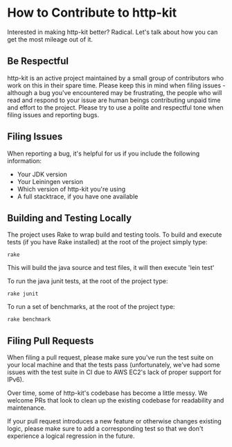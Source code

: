 # How to Contribute to http-kit

Interested in making http-kit better? Radical. Let's talk about how you can get
the most mileage out of it.

## Be Respectful

http-kit is an active project maintained by a small group of contributors who
work on this in their spare time. Please keep this in mind when filing issues -
although a bug you've encountered may be frustrating, the people who will read
and respond to your issue are human beings contributing unpaid time and effort
to the project. Please try to use a polite and respectful tone when filing
issues and reporting bugs.

## Filing Issues

When reporting a bug, it's helpful for us if you include the following
information:
 - Your JDK version
 - Your Leiningen version
 - Which version of http-kit you're using
 - A full stacktrace, if you have one available

## Building and Testing Locally

The project uses Rake to wrap build and testing tools. To build and execute tests
(if you have Rake installed) at the root of the project simply type:

```rake```

This will build the java source and test files, it will then execute 'lein test'

To run the java junit tests, at the root of the project type:

```rake junit```

To run a set of benchmarks, at the root of the project type:

```rake benchmark```


## Filing Pull Requests

When filing a pull request, please make sure you've run the test suite on your
local machine and that the tests pass (unfortunately, we've had some issues with
the test suite in CI due to AWS EC2's lack of proper support for IPv6).

Over time, some of http-kit's codebase has become a little messy. We welcome PRs
that look to clean up the existing codebase for readability and maintenance.

If your pull request introduces a new feature or otherwise changes existing
logic, please make sure to add a corresponding test so that we don't experience
a logical regression in the future.
